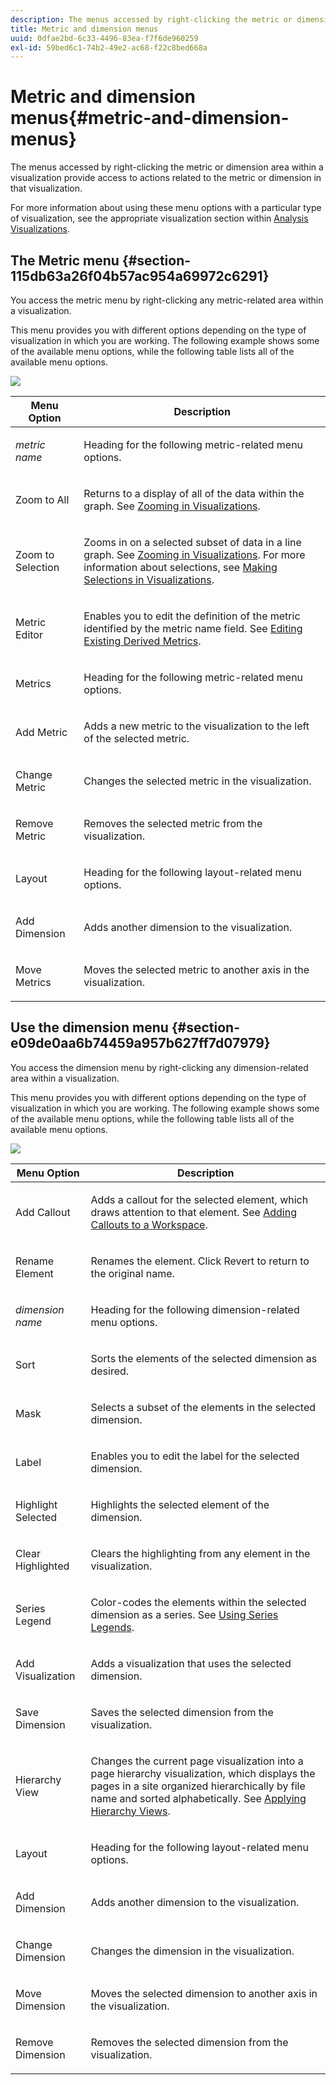 ```yaml
---
description: The menus accessed by right-clicking the metric or dimension area within a visualization provide access to actions related to the metric or dimension in that visualization.
title: Metric and dimension menus
uuid: 0dfae2bd-6c33-4496-83ea-f7f6de960259
exl-id: 59bed6c1-74b2-49e2-ac68-f22c8bed668a
---
```

# Metric and dimension menus{#metric-and-dimension-menus}

The menus accessed by right-clicking the metric or dimension area within a visualization provide access to actions related to the metric or dimension in that visualization.

 For more information about using these menu options with a particular type of visualization, see the appropriate visualization section within [Analysis Visualizations](../../../home/c-get-started/c-analysis-vis/c-analysis-vis.md).

## The Metric menu {#section-115db63a26f04b57ac954a69972c6291}

You access the metric menu by right-clicking any metric-related area within a visualization.

This menu provides you with different options depending on the type of visualization in which you are working. The following example shows some of the available menu options, while the following table lists all of the available menu options.

![](assets/mnu_Metric.png)

<table id="table_81EFAC2D754843DD98C2DDF81A35A2B4"> 
 <thead> 
  <tr> 
   <th colname="col1" class="entry"> Menu Option </th> 
   <th colname="col2" class="entry"> Description </th> 
  </tr> 
 </thead>
 <tbody> 
  <tr> 
   <td colname="col1"> <i>metric name</i> </td> 
   <td colname="col2"> <p>Heading for the following metric-related menu options. </p> </td> 
  </tr> 
  <tr> 
   <td colname="col1"> <p>Zoom to All </p> </td> 
   <td colname="col2"> <p>Returns to a display of all of the data within the graph. See <a href="../../../home/c-get-started/c-vis/c-zoom-vis.md#concept-7e33670bb5344f78a316f1a84cc20530"> Zooming in Visualizations</a>. </p> </td> 
  </tr> 
  <tr> 
   <td colname="col1"> <p>Zoom to Selection </p> </td> 
   <td colname="col2"> <p>Zooms in on a selected subset of data in a line graph. See <a href="../../../home/c-get-started/c-vis/c-zoom-vis.md#concept-7e33670bb5344f78a316f1a84cc20530"> Zooming in Visualizations</a>. For more information about selections, see <a href="../../../home/c-get-started/c-vis/c-sel-vis/c-sel-vis.md#concept-012870ec22c7476e9afbf3b8b2515746"> Making Selections in Visualizations</a>. </p> </td> 
  </tr> 
  <tr> 
   <td colname="col1"> <p>Metric Editor </p> </td> 
   <td colname="col2"> <p>Enables you to edit the definition of the metric identified by the metric name field. See <a href="../../../home/c-get-started/c-admin-intrf/c-prof-mgr/c-drvd-mtrcs.md#section-db6d924cf4e14bcc8d57cfe1059fc797"> Editing Existing Derived Metrics</a>. </p> </td> 
  </tr> 
  <tr> 
   <td colname="col1"> <p>Metrics </p> </td> 
   <td colname="col2"> <p>Heading for the following metric-related menu options. </p> </td> 
  </tr> 
  <tr> 
   <td colname="col1"> <p>Add Metric </p> </td> 
   <td colname="col2"> <p>Adds a new metric to the visualization to the left of the selected metric. </p> </td> 
  </tr> 
  <tr> 
   <td colname="col1"> <p>Change Metric </p> </td> 
   <td colname="col2"> <p>Changes the selected metric in the visualization. </p> </td> 
  </tr> 
  <tr> 
   <td colname="col1"> <p>Remove Metric </p> </td> 
   <td colname="col2"> <p>Removes the selected metric from the visualization. </p> </td> 
  </tr> 
  <tr> 
   <td colname="col1"> <p>Layout </p> </td> 
   <td colname="col2"> <p>Heading for the following layout-related menu options. </p> </td> 
  </tr> 
  <tr> 
   <td colname="col1"> <p>Add Dimension </p> </td> 
   <td colname="col2"> <p>Adds another dimension to the visualization. </p> </td> 
  </tr> 
  <tr> 
   <td colname="col1"> <p>Move Metrics </p> </td> 
   <td colname="col2"> <p>Moves the selected metric to another axis in the visualization. </p> </td> 
  </tr> 
 </tbody> 
</table>

## Use the dimension menu {#section-e09de0aa6b74459a957b627ff7d07979}

You access the dimension menu by right-clicking any dimension-related area within a visualization.

This menu provides you with different options depending on the type of visualization in which you are working. The following example shows some of the available menu options, while the following table lists all of the available menu options.

![](assets/mnu_Dimension.png)

<table id="table_D8BB675B710B48A783B1C9EB206033E9"> 
 <thead> 
  <tr> 
   <th colname="col1" class="entry"> Menu Option </th> 
   <th colname="col2" class="entry"> Description </th> 
  </tr> 
 </thead>
 <tbody> 
  <tr> 
   <td colname="col1"> <p>Add Callout </p> </td> 
   <td colname="col2"> <p>Adds a callout for the selected element, which draws attention to that element. See <a href="../../../home/c-get-started/c-vis/c-call-wkspc.md#concept-212b09e763044d938987b4a9c658adc0"> Adding Callouts to a Workspace</a>. </p> </td> 
  </tr> 
  <tr> 
   <td colname="col1"> <p>Rename Element </p> </td> 
   <td colname="col2"> <p>Renames the element. Click <span class="uicontrol"> Revert</span> to return to the original name. </p> </td> 
  </tr> 
  <tr> 
   <td colname="col1"> <p><i>dimension name</i> </p> </td> 
   <td colname="col2"> <p>Heading for the following dimension-related menu options. </p> </td> 
  </tr> 
  <tr> 
   <td colname="col1"> <p>Sort </p> </td> 
   <td colname="col2"> <p>Sorts the elements of the selected dimension as desired. </p> </td> 
  </tr> 
  <tr> 
   <td colname="col1"> <p>Mask </p> </td> 
   <td colname="col2"> <p>Selects a subset of the elements in the selected dimension. </p> </td> 
  </tr> 
  <tr> 
   <td colname="col1"> <p>Label </p> </td> 
   <td colname="col2"> <p>Enables you to edit the label for the selected dimension. </p> </td> 
  </tr> 
  <tr> 
   <td colname="col1"> <p>Highlight Selected </p> </td> 
   <td colname="col2"> <p>Highlights the selected element of the dimension. </p> </td> 
  </tr> 
  <tr> 
   <td colname="col1"> <p>Clear Highlighted </p> </td> 
   <td colname="col2"> <p>Clears the highlighting from any element in the visualization. </p> </td> 
  </tr> 
  <tr> 
   <td colname="col1"> <p>Series Legend </p> </td> 
   <td colname="col2"> <p>Color-codes the elements within the selected dimension as a series. See <a href="../../../home/c-get-started/c-analysis-vis/c-tables/c-srs-leg.md#concept-c48042a705524bc4b63cd6f24874cc12"> Using Series Legends</a>. </p> </td> 
  </tr> 
  <tr> 
   <td colname="col1"> <p>Add Visualization </p> </td> 
   <td colname="col2"> <p>Adds a visualization that uses the selected dimension. </p> </td> 
  </tr> 
  <tr> 
   <td colname="col1"> <p>Save Dimension </p> </td> 
   <td colname="col2"> <p>Saves the selected dimension from the visualization. </p> </td> 
  </tr> 
  <tr> 
   <td colname="col1"> <p>Hierarchy View </p> </td> 
   <td colname="col2"> <p>Changes the current page visualization into a page hierarchy visualization, which displays the pages in a site organized hierarchically by file name and sorted alphabetically. See <a href="../../../home/c-get-started/c-analysis-vis/c-tables/c-hier-vews.md#concept-b461183424a841eb94f8143a0eaf9bff"> Applying Hierarchy Views</a>. </p> </td> 
  </tr> 
  <tr> 
   <td colname="col1"> <p>Layout </p> </td> 
   <td colname="col2"> <p>Heading for the following layout-related menu options. </p> </td> 
  </tr> 
  <tr> 
   <td colname="col1"> <p>Add Dimension </p> </td> 
   <td colname="col2"> <p>Adds another dimension to the visualization. </p> </td> 
  </tr> 
  <tr> 
   <td colname="col1"> <p>Change Dimension </p> </td> 
   <td colname="col2"> <p>Changes the dimension in the visualization. </p> </td> 
  </tr> 
  <tr> 
   <td colname="col1"> <p>Move Dimension </p> </td> 
   <td colname="col2"> <p>Moves the selected dimension to another axis in the visualization. </p> </td> 
  </tr> 
  <tr> 
   <td colname="col1"> <p>Remove Dimension </p> </td> 
   <td colname="col2"> <p>Removes the selected dimension from the visualization. </p> </td> 
  </tr> 
 </tbody> 
</table>
